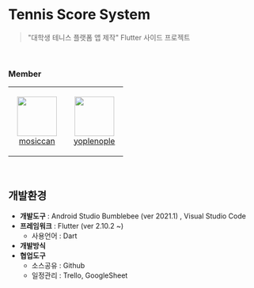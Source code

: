 # Tennis Score System
> "대학생 테니스 플랫폼 앱 제작" Flutter 사이드 프로젝트
<br>

### Member
<table>
    <tr height="140px">
        <td align="center" width="100px">
            <a href="https://github.com/mosiccan"><img height="80px" width="80px" src="https://avatars.githubusercontent.com/u/82072195?v=4"/></a>
            <br />
            <a href="https://github.com/mosiccan">mosiccan</a>
        </td>
        <td align="center" width="100px">
            <a href="https://github.com/yoplenople"><img height="80px" width="80px" src="https://avatars.githubusercontent.com/u/59440910?v=4"/></a>
            <br />
            <a href="https://github.com/yoplenople">yoplenople</a>
        </td>
</table>
<br>

## 개발환경
- **개발도구** : Android Studio Bumblebee (ver 2021.1) , Visual Studio Code
- **프레임워크** : Flutter (ver 2.10.2 ~)
    - 사용언어 : Dart   
- **개발방식**
- **협업도구**
    - 소스공유 : Github
    - 일정관리 : Trello, GoogleSheet
